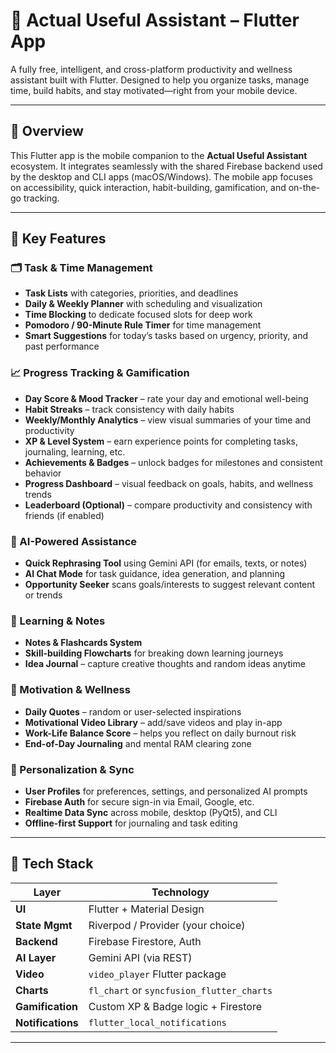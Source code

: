 # 📱 Actual Useful Assistant – Flutter App

A fully free, intelligent, and cross-platform productivity and wellness assistant built with Flutter. Designed to help you organize tasks, manage time, build habits, and stay motivated—right from your mobile device.

---

## 📌 Overview

This Flutter app is the mobile companion to the **Actual Useful Assistant** ecosystem. It integrates seamlessly with the shared Firebase backend used by the desktop and CLI apps (macOS/Windows). The mobile app focuses on accessibility, quick interaction, habit-building, gamification, and on-the-go tracking.

---

## 🌟 Key Features

### 🗂️ Task & Time Management
- **Task Lists** with categories, priorities, and deadlines  
- **Daily & Weekly Planner** with scheduling and visualization  
- **Time Blocking** to dedicate focused slots for deep work  
- **Pomodoro / 90-Minute Rule Timer** for time management  
- **Smart Suggestions** for today’s tasks based on urgency, priority, and past performance  

### 📈 Progress Tracking & Gamification
- **Day Score & Mood Tracker** – rate your day and emotional well-being  
- **Habit Streaks** – track consistency with daily habits  
- **Weekly/Monthly Analytics** – view visual summaries of your time and productivity  
- **XP & Level System** – earn experience points for completing tasks, journaling, learning, etc.  
- **Achievements & Badges** – unlock badges for milestones and consistent behavior  
- **Progress Dashboard** – visual feedback on goals, habits, and wellness trends  
- **Leaderboard (Optional)** – compare productivity and consistency with friends (if enabled)

### 🤖 AI-Powered Assistance
- **Quick Rephrasing Tool** using Gemini API (for emails, texts, or notes)  
- **AI Chat Mode** for task guidance, idea generation, and planning  
- **Opportunity Seeker** scans goals/interests to suggest relevant content or trends  

### 🧠 Learning & Notes
- **Notes & Flashcards System**  
- **Skill-building Flowcharts** for breaking down learning journeys  
- **Idea Journal** – capture creative thoughts and random ideas anytime  

### 🌱 Motivation & Wellness
- **Daily Quotes** – random or user-selected inspirations  
- **Motivational Video Library** – add/save videos and play in-app  
- **Work-Life Balance Score** – helps you reflect on daily burnout risk  
- **End-of-Day Journaling** and mental RAM clearing zone  

### 🔐 Personalization & Sync
- **User Profiles** for preferences, settings, and personalized AI prompts  
- **Firebase Auth** for secure sign-in via Email, Google, etc.  
- **Realtime Data Sync** across mobile, desktop (PyQt5), and CLI  
- **Offline-first Support** for journaling and task editing  

---

## 🧰 Tech Stack

| Layer          | Technology                          |
|----------------|--------------------------------------|
| **UI**         | Flutter + Material Design            |
| **State Mgmt** | Riverpod / Provider (your choice)    |
| **Backend**    | Firebase Firestore, Auth             |
| **AI Layer**   | Gemini API (via REST)                |
| **Video**      | `video_player` Flutter package       |
| **Charts**     | `fl_chart` or `syncfusion_flutter_charts` |
| **Gamification** | Custom XP & Badge logic + Firestore |
| **Notifications** | `flutter_local_notifications`     |

---

